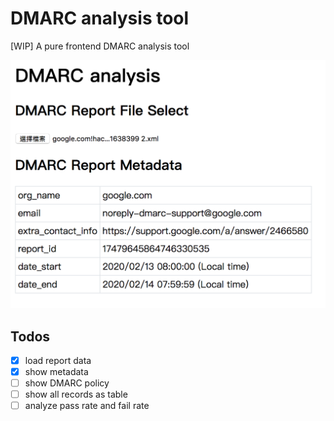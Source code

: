 DMARC analysis tool
===

[WIP] A pure frontend DMARC analysis tool

![](./docs/cover.png)

## Todos

- [x] load report data
- [x] show metadata
- [ ] show DMARC policy
- [ ] show all records as table
- [ ] analyze pass rate and fail rate